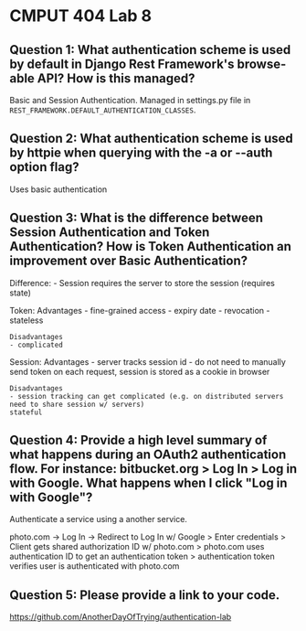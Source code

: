 # CMPUT 404 Lab 8

## Question 1: What authentication scheme is used by default in Django Rest Framework's browse-able API? How is this managed?

Basic and Session Authentication. Managed in settings.py file in `REST_FRAMEWORK.DEFAULT_AUTHENTICATION_CLASSES`.


## Question 2: What authentication scheme is used by httpie when querying with the -a or --auth option flag?

Uses basic authentication

## Question 3: What is the difference between Session Authentication and Token Authentication? How is Token Authentication an improvement over Basic Authentication?

Difference:
    - Session requires the server to store the session (requires state)

Token:
    Advantages
    - fine-grained access
    - expiry date
    - revocation
    - stateless
    
    Disadvantages
    - complicated

Session:
    Advantages
    - server tracks session id
    - do not need to manually send token on each request, session is stored as a cookie in browser

    Disadvantages
    - session tracking can get complicated (e.g. on distributed servers need to share session w/ servers)
    stateful



## Question 4: Provide a high level summary of what happens during an OAuth2 authentication flow. For instance: bitbucket.org > Log In > Log in with Google. What happens when I click "Log in with Google"?

Authenticate a service using a another service.

photo.com -> Log In -> Redirect to Log In w/ Google > Enter credentials > Client gets shared authorization ID w/ photo.com > photo.com uses authentication ID to get an authentication token > authentication token verifies user is authenticated with photo.com

## Question 5: Please provide a link to your code.

https://github.com/AnotherDayOfTrying/authentication-lab